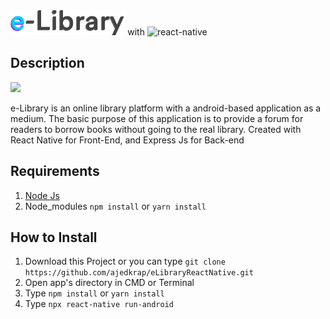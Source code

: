 <div style="display:"flex";flex-direction:"row";" > 
<img height="40" src="https://raw.githubusercontent.com/ajedkrap/library-react/master/logo.png" alt="logo" />
with
<img height="100" src="https://www.asapdevelopers.com/wp-content/uploads/2017/11/react-native-banner-1024x300-e1510060053599-1.png" alt="react-native" />
</div>


## Description
[![](https://img.shields.io/badge/React--Native-v0.62.2-blue)](https://github.com/facebook/react-native)
<div />
e-Library is an online library platform with a android-based application as a medium. The basic purpose of this application is to provide a forum for readers to borrow books without going to the real library. Created with React Native for Front-End, and Express Js for Back-end

<p align='justify'></p>

## Requirements

1. <a href="https://nodejs.org/en/download/">Node Js</a>
2. Node_modules `npm install` or `yarn install`

## How to Install

1. Download this Project or you can type `git clone https://github.com/ajedkrap/eLibraryReactNative.git`
2. Open app's directory in CMD or Terminal
3. Type `npm install` or `yarn install`
4. Type `npx react-native run-android`
